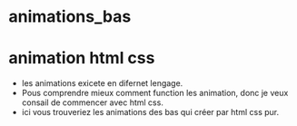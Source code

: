 # animations_bas

# animation html css

- les animations exicete en difernet lengage.
- Pous comprendre mieux comment function les animation, donc je veux consail de commencer avec html css.
- ici vous trouveriez les animations des bas qui créer par html css pur.
